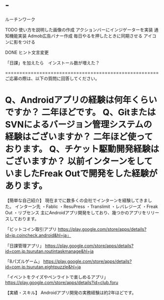 # -
ルーチンワーク

TODO
使い方を説明した画像の作成
アクションバーにインジゲーターを実装
通知機能実装
Admob広告バナー作成
毎日やるを押したときに同期させる
アイコンに影をつける

DONE
ヒント文言変更 


「日課」を加えたら　インストール数が増えた？

======================================================
ご応募の際は、以下の質問に回答してください。

Q、Androidアプリの経験は何年くらいですか？
二年ほどです。
Q、GitまたはSVNによるバージョン管理システムの経験はございますか？
二年ほど使っております。
Q、チケット駆動開発経験はございますか？
以前インターンをしていましたFreak Outで開発をした経験があります。
======================================================

【簡単な自己紹介】
現在までに数多くの会社でインターンを経験してきました。
インターン先
・Fablic
・ResuPress
・Translimit
・レバレジーズ
・Freak Out
・リブセンス
主にAndroidアプリ開発をしており、幾つかのアプリをリリースしております。

「ビットコイン取引アプリ
https://play.google.com/store/apps/details?id=jp.coincheck.android&hl=ja」

「日課管理アプリ」
https://play.google.com/store/apps/details?id=com.jp.tsurutan.routintaskmanage&hl=ja

「8パズルゲーム」
https://play.google.com/store/apps/details?id=com.jp.tsurutan.eightpuzzle&hl=ja

「イベントをクイズやペンライトで楽しめるアプリ」
https://play.google.com/store/apps/details?id=club.foru


【実績・スキル】
Androidアプリ開発の実務経験は約2年ほどです。
